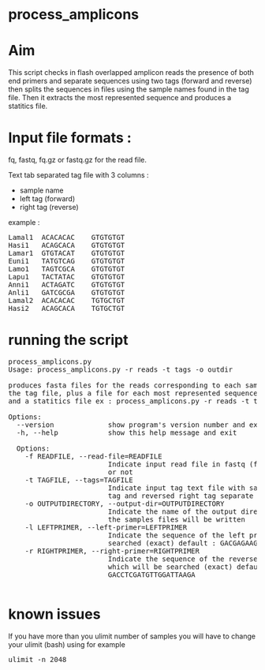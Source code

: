 # process_amplicons

# Aim

This script checks in flash overlapped amplicon reads the presence of both end primers and separate sequences using two tags (forward and reverse) then splits the sequences in files using the sample names found in the tag file. Then it extracts the most represented sequence and produces a statitics file.

# Input file formats :

fq, fastq, fq.gz or fastq.gz for the read file.

Text tab separated tag file with 3 columns : 
- sample name
- left tag (forward)
- right tag (reverse)

example :

<pre>
Lamal1	ACACACAC	GTGTGTGT
Hasi1	ACAGCACA	GTGTGTGT
Lamar1	GTGTACAT	GTGTGTGT
Euni1	TATGTCAG	GTGTGTGT
Lamo1	TAGTCGCA	GTGTGTGT
Lapu1	TACTATAC	GTGTGTGT
Anni1	ACTAGATC	GTGTGTGT
Anli1	GATCGCGA	GTGTGTGT
Lamal2	ACACACAC	TGTGCTGT
Hasi2	ACAGCACA	TGTGCTGT
</pre>

# running the script

<pre>
process_amplicons.py                                                                             
Usage: process_amplicons.py -r reads -t tags -o outdir

produces fasta files for the reads corresponding to each samples presented in
the tag file, plus a file for each most represented sequence in each sample
and a statitics file ex : process_amplicons.py -r reads -t tags

Options:
  --version             show program's version number and exit
  -h, --help            show this help message and exit

  Options:
    -f READFILE, --read-file=READFILE
                        Indicate input read file in fastq (fq, fastq) gzipped
                        or not
    -t TAGFILE, --tags=TAGFILE
                        Indicate input tag text file with sample name, left
                        tag and reversed right tag separate by tabs
    -o OUTPUTDIRECTORY, --output-dir=OUTPUTDIRECTORY
                        Indicate the name of the output directory in which all
                        the samples files will be written
    -l LEFTPRIMER, --left-primer=LEFTPRIMER
                        Indicate the sequence of the left primer which will be
                        searched (exact) default : GACGAGAAGACCCTATA
    -r RIGHTPRIMER, --right-primer=RIGHTPRIMER
                        Indicate the sequence of the reversed right primer
                        which will be searched (exact) default :
                        GACCTCGATGTTGGATTAAGA

</pre>

# known issues 

If you have more than you ulimit number of samples you will have to change your ulimit (bash) using for example 
<pre>
ulimit -n 2048
</pre>
